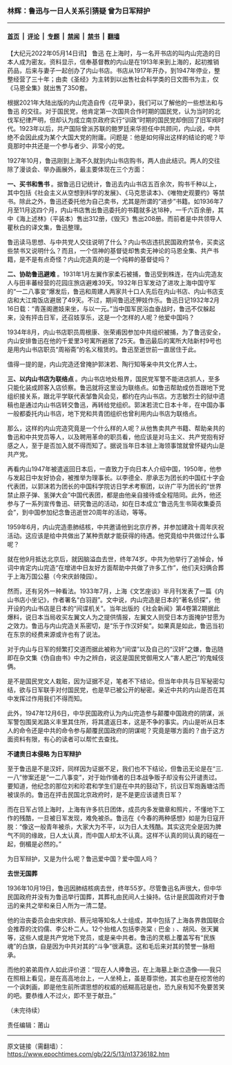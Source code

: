 ### 林辉：鲁迅与一日人关系引猜疑 曾为日军辩护

---

#### [首页](../../../..?n13736182) &nbsp;|&nbsp; [评论](../../../../../epoch-comment?n13736182) &nbsp;|&nbsp; [专题](../../../../../epoch-special?n13736182) &nbsp;|&nbsp; [禁闻](../../../../../epoch-news?n13736182) &nbsp;|&nbsp; [禁书](../../../../../books?n13736182) &nbsp;|&nbsp; [翻墙](https://github.com/gfw-breaker/nogfw/blob/master/README.md?n13736182)


<div class="post_content" id="artbody" itemprop="articleBody">
 <!-- article content begin -->
 <p>
  【大纪元2022年05月14日讯】
  <ok href="https://www.epochtimes.com/gb/tag/%E9%B2%81%E8%BF%85.html">
   鲁迅
  </ok>
  在上海时，与一名开书店的叫内山完造的日本人成为密友。资料显示，信奉基督教的内山是在1913年来到上海的，起初推销药品，后来与妻子一起创办了内山书店。书店从1917年开办，到1947年停业，整整经营了三十年；由卖《圣经》为主转到以出售社会科学类的日文图书为主，仅《马恩全集》就出售了350套。
 </p>
 <p>
  根据2021年大陆出版的内山完造自传《花甲录》，我们可以了解他的一些想法和与
  <ok href="https://www.epochtimes.com/gb/tag/%E9%B2%81%E8%BF%85.html">
   鲁迅
  </ok>
  的交往。对于国民党，他肯定第一次国共合作时期的国民党，认为当时的北伐军纪律严明，但却认为成立南京政府实行“训政”时期的国民党却倒回了旧军阀时代。1923年以后，共产国际曾派苏联的鲍罗廷来华担任中共顾问，内山说，中共绝不会因此成为某个大国大党的附庸。问题是：他是如何得出这样的结论的呢？毕竟那时中共还是一个参与者少、非常小的党。
 </p>
 <p>
  1927年10月，鲁迅刚到上海不久就到内山书店购书，两人由此结识。两人的交往除了漫谈会、举办画展外，最主要体现在三个方面：
 </p>
 <p>
  <strong>
   一、买书和售书
  </strong>
  。据鲁迅日记统计，鲁迅去内山书店五百余次，购书千种以上，其中包括《社会主义从空想到科学的发展》、《马克思读本》、《唯物史观要约》等禁书。除此之外，鲁迅还委托他为自己卖书，尤其是所谓的“进步”书籍。如1936年7月至11月这四个月，内山书店售出鲁迅委托的书籍就多达18种，一千六百余册，其中《海上述林》（平装本）售出312册，《毁灭》售出208册。而前者是中共领导人瞿秋白的译文集，鲁迅整理。
 </p>
 <p>
  鲁迅读马思想、与中共党人交往说明了什么？内山书店违抗民国政府禁令，买卖这些禁书又说明什么？而且，一个信神的基督徒却售卖无神论的马恩全集、共产书籍，是不是有点奇怪？内山完造真的是一个纯粹的基督徒吗？
 </p>
 <p>
  <strong>
   二、协助鲁迅避难
  </strong>
  。1931年1月左翼作家柔石被捕，鲁迅受到株连，在内山完造友人与田丰蕃经营的花园庄旅店避难39天。1932年日军发动了进攻上海中国守军的“一二八事变”爆发后，鲁迅和周建人两家共十口人先后在内山书店、内山书店支店和大江南饭店避居了49天。不过，期间鲁迅还狎妓作乐。鲁迅日记1932年2月16日载：“青莲阁邀妓来坐，与以一元。”当中国军民浴血奋战时，鲁迅不仅躲起来，没有抨击日军，还召妓享乐，这是一个怎样的人呢？他爱中国吗？
 </p>
 <p>
  1934年8月，内山书店职员周根康、张荣甫因参加中共组织被捕，为了鲁迅安全，内山安排鲁迅在他的千爱里3号寓所避居了25天。鲁迅最后的寓所大陆新村9号也是用内山书店职员“周裕斋”的名义租赁的。鲁迅至逝世前一直居住于此。
 </p>
 <p>
  值得一提的是，内山完造还曾掩护郭沫若、陶行知等亲中共文化界人士。
 </p>
 <p>
  <strong>
   三、以内山书店为联络点
  </strong>
  。内山书店地处租界，国民党军警不能进店抓人，至多只能化装成顾客入店侦察。鲁迅就将这里设为联络点。如鲁迅帮助成仿吾跟地下党组织接关系，跟北平学联代表邹鲁风会见，都约在内山书店。方志敏烈士的狱中遗稿也是通过内山书店转交鲁迅，再转给党组织。郭沫若流亡日本十年，在中国办事一般都委托内山书店，地下党和共青团组织也曾利用内山书店为联络点。
 </p>
 <p>
  那么，这样的内山完造究竟是一个什么样的人呢？从他售卖共产书籍、帮助亲共的鲁迅和中共党员等人，以及聘用革命的职员看，他应该是对马主义、共产党抱有好感之人，至于是否加入就不得而知了。据说当年日本驻上海领事馆就曾怀疑内山是共产党。
 </p>
 <p>
  再看内山1947年被遣返回日本后，一直致力于向日本人介绍中国，1950年，他参与发起日中友好协会，被推举为理事长。以李德全、廖承志为团长的中国红十字会代表团，以郭沫若为团长的中国科学院访日学术考察团，以许广平为团长的“世界禁止原子弹、氢弹大会”中国代表团，都是由他亲自接待或全程陪同。此外，他还参与了一系列宣传鲁迅、研究鲁迅的活动，如在日本成立“鲁迅先生书简收集委员会”，到中国参加纪念鲁迅逝世20周年的活动，等等。
 </p>
 <p>
  1959年6月，内山完造患肺结核，中共邀请他到北京疗养，并参加建政十周年庆祝活动。这应该是给中共做出了某种贡献才能获得的待遇。他究竟给中共做过什么事呢？
 </p>
 <p>
  就在他9月抵达北京后，就因脑溢血去世，终年74岁。中共为他举行了追悼会，悼词中肯定内山完造“在增进中日友好方面帮助中共做了许多工作”，他们夫妇俩合葬于上海万国公墓（今宋庆龄陵园）。
 </p>
 <p>
  然而，还有另外一种看法。1933年7月，上海《文艺座谈》半月刊发表了一篇《内山书店小坐记》，作者署名“白羽遐”。文中说，内山完造是日本的“著名侦探”，他开设的内山书店是日本的“间谍机关”。当年出版的《社会新闻》第4卷第2期据此爆料，说日本当局收买左翼文人为之提供情报，左翼文人则受日本方面掩护甘愿为之效力。鲁迅与内山完造关系密切，是“乐于作汉奸矣”。如果真是如此，鲁迅当初在东京的经费来源或许也有了说法。
 </p>
 <p>
  对于内山与日军的频繁打交道而据此被称为“间谍”以及自己的“汉奸”之嫌，鲁迅随即在杂文集《伪自由书》中为之辨白，说这是国民党御用文人“害人肥己”的鬼蜮伎俩。
 </p>
 <p>
  是不是国民党文人栽赃，因为证据不足，笔者不下结论。但当年中共与日军秘密勾结，欲与日军联手对付国民党，也是早已被公开的秘密。亲近中共的内山是否在其中发挥过作用我们不得而知。
 </p>
 <p>
  此外，1947年12月6日，中华民国政府认为内山完造参与颠覆中国政府的阴谋，派军警包围吴淞路义丰里其住所，将其遣返日本，这是不争的事实。内山是听从日本人的命令还是中共的命令参与颠覆民国政府的阴谋呢？究竟是哪方面的？由于这方面资料有限，有心的读者可以帮忙去查找。
 </p>
 <p>
  <strong>
   不谴责日本侵略
  </strong>
  <strong>
   为日军辩护
  </strong>
 </p>
 <p>
  至于鲁迅是不是汉奸，同样因为证据不足，我们也不下结论，但鲁迅无论是在“三.一八”惨案还是“一二八事变”，对于始作俑者的日本战争贩子却没有公开谴责过。要知道，他纪念的那位刘和珍君和学生们是在中共的鼓动下，抗议日军炮轰塘沽而被误杀的。鲁迅在抨击民国北京政府时，是不是更应该谴责日军？
 </p>
 <p>
  而在日军占领上海时，上海有许多抗日团体，成员内多发徽章和照片，不懂地下工作的残酷，一旦被日军发现，难免被杀。鲁迅在《今春的两种感想》如是为日寇开脱：“像这一般青年被杀，大家大为不平，以为日人太残酷。其实这完全是因为脾气不同的缘故，日人太认真，而中国人却太不认真。这样不认真的同认真的碰在一起，倒楣是必然的。”
 </p>
 <p>
  为日军辩护，又是为什么呢？鲁迅爱中国？爱中国人吗？
 </p>
 <p>
  <strong>
   去世无国葬
  </strong>
 </p>
 <p>
  1936年10月19日，鲁迅因肺结核病去世，终年55岁。尽管鲁迅名声很大，但中华民国政府并没有为鲁迅举行国葬，其葬礼由民间人士操持。估计是民国政府对于鲁迅的亲共之举和亲日人所为一清二楚。
 </p>
 <p>
  他的治丧委员会由宋庆龄、蔡元培等知名人士组成，其中包括了上海各界救国联合会推荐的沈钧儒、李公朴二人。12个抬棺人包括李尧棠﹙巴金﹚、胡风、张天翼等，这些人或是共产党地下党员，或是亲中共者。鲁迅的灵柩上覆盖写有“民族魂”的白旗，自是因为中共对其的“斗争”很满意。这和毛后来对其的赞誉一脉相承。
 </p>
 <p>
  而他的弟弟周作人如此评价道：“现在人人捧鲁迅，在上海墓上新立造像——我只在照相上看见，是在高高地台上，一人坐椅上，虽是尊崇他，其实也是在挖苦他的一个讽刺画，即是他生前所谓思想的权威的纸糊高冠是也，恐九泉有知不免要苦笑的吧。要恭维人不过火，即不至于献丑。”
 </p>
 <p>
  （未完待续）
 </p>
 <p>
  责任编辑：莆山
 </p>
 <!-- article content end -->
 <div id="below_article_ad">
 </div>
</div>


---

原文链接（需翻墙）：https://www.epochtimes.com/gb/22/5/13/n13736182.htm